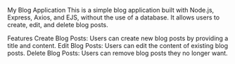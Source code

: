 My Blog Application
This is a simple blog application built with Node.js, Express, Axios, and EJS, without the use of a database. It allows users to create, edit, and delete blog posts.

Features
Create Blog Posts: Users can create new blog posts by providing a title and content.
Edit Blog Posts: Users can edit the content of existing blog posts.
Delete Blog Posts: Users can remove blog posts they no longer want.
